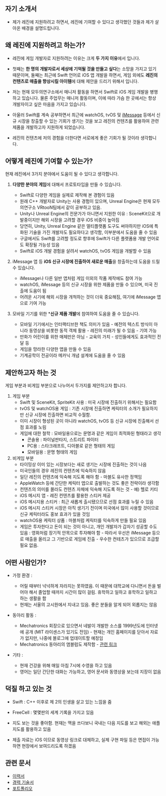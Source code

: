 ## 자기 소개서 

* 제가 레진에 지원하려고 하면서, 레진에 기여할 수 있다고 생각했던 것들과 제가 살아온 배경을 설명드립니다.

## 왜 레진에 지원하려고 하는가?

* 레진에 게임 개발자로 지원하려는 이유는 크게 **두 가지 이유**에서 입니다. 

* 첫째는 **한 명의 개발자로서 세상에 기억될 것을 만들고 싶다**는 소망을 가지고 있기 때문이며, 둘째는 최근에 Swift 언어로 iOS 앱 개발을 하면서, 게임 외에도 **레진의 컨텐츠로 매출을 향상시킬 아이템**에 대해 제안을 드리기 위해서 입니다.

* 저는 현재 모두의연구소에서 매니저 활동을 하면서 Swift로 iOS 게임 개발을 병행하고 있습니다. 물론 주업무는 매니저 활동이며, 이에 따라 가슴 한 곳에서는 항상 개발자이고 싶은 마음을 가지고 있습니다.

* 아울러 Swift를 계속 공부하면서 최근에 watchOS, tvOS 및 [iMessage]() 등에서 신규 시장을 창출할 수 있는 기회가 생기는 것을 보고 레진의 컨텐츠를 활용하여 관련 제품을 개발하고자 지원하게 되었습니다.

* 레진의 컨텐츠에 저의 경험을 더한다면 서로에게 좋은 기회가 될 것이라 생각합니다.

## 어떻게 레진에 기여할 수 있는가?

현재 레진에서 3가지 분야에서 도움이 될 수 있다고 생각합니다.

1. **다양한 분야의 게임**에 대해서 프로토타입을 만들 수 있습니다.
	* Swift로 다양한 게임을 실제로 제작해 본 경험이 있음
	* 원래 C++ 개발자로 Unity는 사용 경험이 있으며, Unreal Engine은 현재 모두의연구소 VRtooN팀에서 같이 공부하고 있음.
	* Unity나 Unreal Engine의 전문가가 아니면서 지원한 이유 : SceneKit으로 개발중이지만 해외 시장을 고려할 경우 iOS 비중이 높아짐
	* 당연히, Unity, Unreal Engine 같은 멀티플랫폼 도구도 써야하지만 iOS에 특화된 기술을 가진 개발자도 필요하다고 생각함, 이부분에서 도움을 줄 수 있음
	* 구글에서도 Swift를 고려할 정도로 향후에 Swift가 다른 플랫폼용 개발 언어로도 확장될 가능성 있음
	* Swift로 iOS 개발 경험을 살려서 watchOS, tvOS 게임을 개발할 수 있음
	
2. iMessage 앱 등 **iOS 신규 시장에 진출하여 새로운 매출**을 창출하는데 도움을 드릴 수 있습니다.
	* iMessage나 다른 일반 앱처럼 게임 이외의 작품 제작에도 참여 가능
	* watchOS, iMessage 등의 신규 시장을 위한 제품을 만들 수 있으며, 미국 진출에 도움이 됨	
	* 어려운 시기에 해외 시장을 개척하는 것이 더욱 중요해짐, 여기에 iMessage 앱으로 기여 가능
	
3. 모바일 기기를 위한 ***신규 제품 개발**에 참여하여 도움을 줄 수 있습니다.
	* 모바일 기기에서는 인터랙티브한 책도 의미가 있음 - 예전의 텍스트 방식이 아니라 동영상을 비롯한 동적 객체 활용 - 레진의 미래가 될 수 있음 - 기여 가능
	* 만화가 어린이를 위한 매체만은 아님 - 교육의 가치 - 성인들에게도 효과적인 전달 등
	* 게임을 망라한 다양한 앱을 만들 수 있음
	* 기계공학이 전공이라 메카닉 개념 설계에 도움을 줄 수 있음

## 제안하고자 하는 것

게임 부분과 비게임 부분으로 나누어서 두가지를 제안하고자 합니다.

1. 게임 부분
	* Swift 및 SceneKit, SpriteKit 사용 : 미국 시장에 진출하기 위해서는 필요함
	* tvOS 및 watchOS용 게임 : 기존 시장에 진출하면 케릭터의 소개가 필요하지만 신규 시장에 진출하면 비교적 수월함. 
	* 이미 시장이 형성된 곳이 아니라 watchOS, tvOS 등 신규 시장에 진출해서 선점 효과를 노림
	* 게임에 대한 철학 : 모바일용으로는 문명과 같은 게임이 최적화된 형태라고 생각
		* 콘솔용 : 파이널판타지, 스트리트 파이터
		* PC용 : 스타크래프트, 디아블로 같은 형태의 게임
		* 모바일용 : 문명 형태의 게임
2. 비게임 부분
	* 타이밍상 이미 있는 시장보다는 새로 생기는 시장에 진출하는 것이 나음
	* 미국인들의 경우 레진의 컨텐츠에 익숙하지 않음
	* 일단 레진의 컨텐츠에 익숙해 지도록 해야 함 - 마블도 유사한 정책임
	* AppleWatch 등에 간단한 케릭터 앱으로 출발하는 것도 좋은 전략이라 생각함
	* 컨텐츠의 의미를 몰라도 컨텐츠 자체에 익숙해 지도록 하는 것 - 예) 헬로 키티 
	* iOS 메시지 앱 - 레진 컨텐츠를 활용한 스티커 제공
	* iOS 메시지용 스티커 : 최근 새롭게 출시됐으므로 선점 효과를 누릴 수 있음
	* iOS 메시지 스티커 시장은 아직 생기기 전이며 미국에서 많이 사용할 것이므로 신규 케릭터라도 홍보 효과가 있을 것임
	* watchOS용 케릭터 상품 : 마블처럼 케릭터를 익숙하게 만들 필요 있음
	* 게임은 투자한다고 돈이 되는 것이 아니고, 개인 개발자가 갑자기 성공할 수도 있음 : 영화처럼 장기적 안목으로 투자해야 함 - 따라서 우선은 iMessage 등으로 매출을 올리고 그 기반으로 게임에 진출 - 우수한 컨테츠가 있으므로 조급할 필요 없음.


## 어떤 사람인가?

* 가정 환경 : 
	* 어릴 때부터 넉넉하게 자라지는 못하였음. 이 때문에 대학교에 다니면서 돈을 벌어야 해서 졸업할 때까지 시간이 많이 걸림. 휴학하고 일하고 휴학하고 일하고 하는 생활을 함
	* 현재는 서울의 고시원에서 지내고 있음. 좋은 분들을 알게 되어 외롭지는 않음

* 동아리 활동 : 	
	* Mechatronics 회장으로 있으면서 네발이 개발한 소스를 1999년도에 인터넷에 공개 (MIT 라이센스가 있기도 전임) - 현재는 개인 홈페이지를 닫아서 자료가 없지만, 나중에 블로그에 업데이트할 예정임
	* Mechatronics 동아리의 앰블럼도 제작함 - [관련 링크](http://mecha.namoweb.net/xe/CI)

* 기타 : 
	* 현재 건강을 위해 매일 아침 7시에 수영을 하고 있음
	* 영어는 일단 간단한 대화는 가능하고, 영어 문서와 동영상을 보는데 지장이 없음

## 덕질 하고 있는 것

* Swift : C++ 이후로 제 2의 인생을 살고 있는 느낌을 줌
* FreeCell : 몇몇판의 세계 기록을 가지고 있음
* 지도 보는 것을 좋아함. 현재는 맥을 쓰다보니 국내는 다음 지도를 보고 해외는 애플 지도를 활용하고 있음

* 제출 자료는 iOS 이므로 동영상 링크로 대체하고, 실제 구현 파일 등은 면접이 가능하면 현장에서 보여드리도록 하겠음

## 관련 문서

* [이력서](2016-07-12-Resume.md)
* [경력 기술서](2016-07-21-Employment-Highlight.md)
* [포트폴리오](2016-07-21-Portfolio.md)